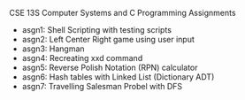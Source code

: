 CSE 13S Computer Systems and C Programming Assignments

- asgn1: Shell Scripting with testing scripts
- asgn2: Left Center Right game using user input
- asgn3: Hangman
- asgn4: Recreating xxd command
- asgn5: Reverse Polish Notation (RPN) calculator
- asgn6: Hash tables with Linked List (Dictionary ADT)
- asgn7: Travelling Salesman Probel with DFS
